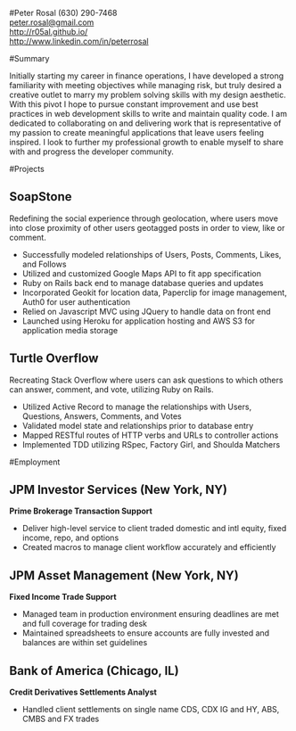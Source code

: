 #Peter Rosal
(630) 290-7468  
peter.rosal@gmail.com  
http://r05al.github.io/  
http://www.linkedin.com/in/peterrosal  

#Summary

Initially starting my career in finance operations, I have developed a strong familiarity with meeting objectives while managing risk, but truly desired a creative outlet to marry my problem solving skills with my design aesthetic. With this pivot I hope to pursue constant improvement and use best practices in web development skills to write and maintain quality code. I am dedicated to collaborating on and delivering work that is representative of my passion to create meaningful applications that leave users feeling inspired. I look to further my professional growth to enable myself to share with and progress the developer community.

#Projects

## SoapStone

Redefining the social experience through geolocation, where users move into close proximity of other users geotagged posts in order to view, like or comment. 

- Successfully modeled relationships of Users, Posts, Comments, Likes, and Follows
- Utilized and customized Google Maps API to fit app specification
- Ruby on Rails back end to manage database queries and updates
- Incorporated Geokit for location data, Paperclip for image management, Auth0 for user authentication
- Relied on Javascript MVC using JQuery to handle data on front end
- Launched using Heroku for application hosting and AWS S3 for application media storage

## Turtle Overflow

Recreating Stack Overflow where users can ask questions to which others can answer, comment, and vote, utilizing Ruby on Rails.

- Utilized Active Record to manage the relationships with Users, Questions, Answers, Comments, and Votes
- Validated model state and relationships prior to database entry
- Mapped RESTful routes of HTTP verbs and URLs to controller actions
- Implemented TDD utilizing RSpec, Factory Girl, and Shoulda Matchers

#Employment
## JPM Investor Services (New York, NY)
**Prime Brokerage Transaction Support**

- Deliver high-level service to client traded domestic and intl equity, fixed income, repo, and options
- Created macros to manage client workflow accurately and efficiently

## JPM Asset Management (New York, NY)
**Fixed Income Trade Support**

- Managed team in production environment ensuring deadlines are met and full coverage for trading desk
- Maintained spreadsheets to ensure accounts are fully invested and balances are within set guidelines
 
## Bank of America (Chicago, IL)
**Credit Derivatives Settlements Analyst**

- Handled client settlements on single name CDS, CDX IG and HY, ABS, CMBS and FX trades 
